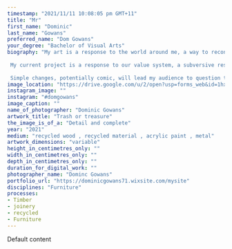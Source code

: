 ```yaml
---
timestamp: "2021/11/11 10:08:05 pm GMT+11"
title: "Mr"
first_name: "Dominic"
last_name: "Gowans"
preferred_name: "Dom Gowans"
your_degree: "Bachelor of Visual Arts"
biography: "My art is a response to the world around me, a way to reconcile my thoughts on issues I feel I have no power to change. It is a reaction to the things I cannot control, a way of demanding a voice. My work is equal parts statement, enjoyment, and therapy. When faced with difficult situations I prefer to take an ironic or comedic approach, to highlight the absurdity of the situation, to laugh rather than cry.
 
 My current project is a response to our value system, a subversive response to the waste in our society. Designed to question the valve of our discarded objects by altering several essentially worthless items to create different variations.
 
 Simple changes, potentially comic, will lead my audience to question the perceived differences in value, as well as questioning why these superficial details create differences in their appeal. Ultimately questioning why we view them differently although they are fundamentally the same."
image_location: "https://drive.google.com/u/2/open?usp=forms_web&id=1hxmzdFxkF22DU8PqKQ7jtRMgxDLhX45X"
instagram_image: ""
instagram: "#domgowans"
image_caption: ""
name_of_photographer: "Dominic Gowans"
artwork_title: "Trash or treasure"
the_image_is_of_a: "Detail and complete"
year: "2021"
medium: "recycled wood , recycled material , acrylic paint , metal"
artwork_dimensions: "variable"
height_in_centimetres_only: ""
width_in_centimetres_only: ""
depth_in_centimetres_only: ""
duration_for_digital_work: ""
photographer_name: "Dominc Gowans"
portfolio_url: "https://dominicgowans71.wixsite.com/mysite"
disciplines: "Furniture"
processes:
- Timber
- joinery
- recycled
- Furniture
---
```


Default content
